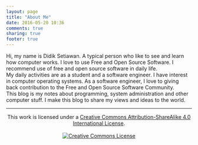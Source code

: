 ```yaml
---
layout: page
title: "About Me"
date: 2016-05-20 10:36
comments: true
sharing: true
footer: true
---
```


Hi, my name is Didik Setiawan. A typical person who like to see and learn how
computer works. I love to use Free and Open Source Software. I recommend use of
free and open source software in daily life.  
My daily activities are as a student and a software engineer. I have interest in
computer operating systems. As a software engineer, I love to giving back
contribution to the Free and Open Source Software Community.  
This blog is my notes about programming, system administration and other
computer stuff. I make this blog to share my views and ideas to the world.  

-----

<center>
This work is licensed under a
<a rel="license" href="http://creativecommons.org/licenses/by-sa/4.0/">
Creative Commons Attribution-ShareAlike 4.0 International License</a>.
<br />
<br />
<a rel="license" href="http://creativecommons.org/licenses/by-sa/4.0/">
<img alt="Creative Commons License" style="border-width:0"
src="https://i.creativecommons.org/l/by-sa/4.0/88x31.png" />
</a>
</center>
